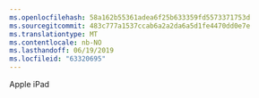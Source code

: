 ```yaml
---
ms.openlocfilehash: 58a162b55361adea6f25b633359fd5573371753d
ms.sourcegitcommit: 483c777a1537ccab6a2a2da6a5d1fe4470dd0e7e
ms.translationtype: MT
ms.contentlocale: nb-NO
ms.lasthandoff: 06/19/2019
ms.locfileid: "63320695"
---
```

Apple iPad